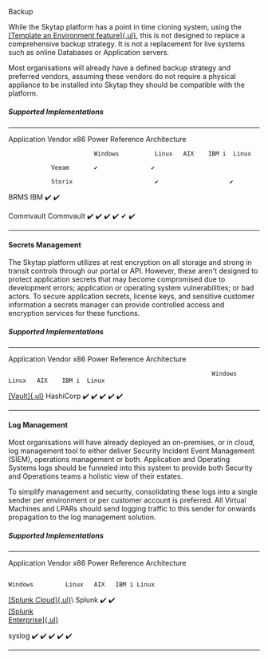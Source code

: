 Backup

While the Skytap platform has a point in time cloning system, using the
[[Template an Environment
feature]{.ul}](https://help.skytap.com/saving-an-environment-as-a-template.html),
this is not designed to replace a comprehensive backup strategy. It is
not a replacement for live systems such as online Databases or
Application servers.

Most organisations will already have a defined backup strategy and
preferred vendors, assuming these vendors do not require a physical
appliance to be installed into Skytap they should be compatible with the
platform.

##### Supported Implementations

  ------------- ----------- --------- ------ ------- ------ ------ --------------------
  Application   Vendor      x86              Power                 Reference
                                                                   Architecture

                            Windows          Linux   AIX    IBM i  Linux

                Veeam       ✔️               ✔️                    

                Storix                       ✔️                    ✔️

  BRMS          IBM                                  ✔️            ✔️

  Commvault     Commvault   ✔️        ✔️     ✔️      ✔️     ✔      ✔️
  ------------- ----------- --------- ------ ------- ------ ------ --------------------

#### Secrets Management

The Skytap platform utilizes at rest encryption on all storage and
strong in transit controls through our portal or API. However, these
aren't designed to protect application secrets that may become
compromised due to development errors; application or operating system
vulnerabilities; or bad actors. To secure application secrets, license
keys, and sensitive customer information a secrets manager can provide
controlled access and encryption services for these functions.

##### Supported Implementations

  ---------------------------------------------- ----------- --------- ------ ------- ------ ------ -----------------
  Application                                    Vendor      x86              Power                 Reference
                                                                                                    Architecture

                                                             Windows          Linux   AIX    IBM i  Linux

  [[Vault]{.ul}](https://www.vaultproject.io/)   HashiCorp   ✔️        ✔️     ✔️      ✔️     ✔️     

                                                                                                    
  ---------------------------------------------- ----------- --------- ------ ------- ------ ------ -----------------

#### Log Management

Most organisations will have already deployed an on-premises, or in
cloud, log management tool to either deliver Security Incident Event
Management (SIEM), operations management or both. Application and
Operating Systems logs should be funneled into this system to provide
both Security and Operations teams a holistic view of their estates.

To simplify management and security, consolidating these logs into a
single sender per environment or per customer account is preferred. All
Virtual Machines and LPARs should send logging traffic to this sender
for onwards propagation to the log management solution.

##### Supported Implementations

  --------------------------------------------------------------------------------- -------- --------- ----- ------- ----- ----- -------------------
  Application                                                                       Vendor   x86             Power               Reference
                                                                                                                                 Architecture

                                                                                             Windows         Linux   AIX   IBM i Linux

  [[Splunk Cloud]{.ul}](https://www.splunk.com/en_us/software/splunk-cloud.html)\   Splunk   ✔️        ✔️                        
  [[Splunk                                                                                                                       
  Enterprise]{.ul}](https://www.splunk.com/en_us/software/splunk-enterprise.html)                                                

  syslog                                                                                     ✔️        ✔️    ✔️      ✔️    ✔️    
  --------------------------------------------------------------------------------- -------- --------- ----- ------- ----- ----- -------------------
